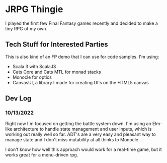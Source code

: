 # JRPG Thingie
I played the first few Final Fantasy games recently and decided to make a tiny RPG of my own.

## Tech Stuff for Interested Parties
This is also kind of an FP demo that I can use for code samples. I'm using:
- Scala 3 with ScalaJS
- Cats Core and Cats MTL for monad stacks
- Monocle for optics
- CanvasUI, a library I made for creating UI's on the HTML5 canvas

## Dev Log
### 10/13/2022
Right now I'm focused on getting the battle system down. I'm using an Elm-like architecture to handle state management and user inputs, which is working out really well so far. ADT's are a very easy and pleasant way to manage state and I don't miss mutability at all thinks to Monocle.

I don't know how well this approach would work for a real-time game, but it works great for a menu-driven rpg.

